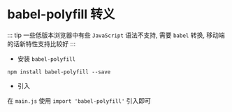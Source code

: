 # babel-polyfill 转义

::: tip
一些低版本浏览器中有些 `JavaScript` 语法不支持, 需要 `babel` 转换, 移动端的话新特性支持比较好
:::

- 安装 `babel-polyfill`

`npm install babel-polyfill --save`

- 引入

在 `main.js` 使用 `import 'babel-polyfill'` 引入即可